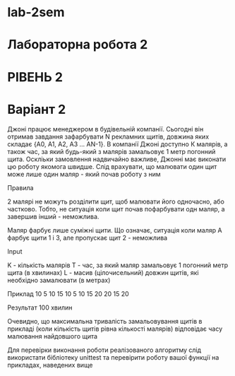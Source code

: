 # lab-2sem

# Лабораторна робота 2
# РІВЕНЬ 2
# Варіант 2
Джоні працює менеджером в будівельній компанії. Сьогодні він отримав завдання зафарбувати N рекламних щитів, довжина яких складає {A0, A1, A2, A3 ... AN-1}. В компанії Джоні доступно К малярів, а також час, за який будь-який з малярів замальовує 1 метр погонний щита. Оскліьки замовлення надвичайно важливе, Джонні має виконати цю роботу якомога швидше. Слід врахувати, що малювати один щит може лише один маляр - який почав роботу з ним

Правила

2 малярі не можуть розділити щит, щоб малювати його одночасно, або частково. Тобто, не ситуація коли щит почав пофарбувати одн маляр, а завершив інший - неможлива.

Маляр фарбує лише суміжні щити. Що означає, ситуація коли маляр А фарбує щити 1 і 3, але пропускає щит 2 - неможлива

Input

K - кількість малярів Т - час, за який маляр замальовує 1 погонний метр щита (в хвилинах) L - масив (цілочисельний) довжин щитів, які необхідно замалювати (в метрах)

Приклад 10 5 10 15 10 5 10 15 20 20 15 20

Результат 100 хвилин

Очевидно, що максимальна тривалість замальовування щитів в прикладі (коли кількість щитів рівна кількості малярів) відповідає часу малювання найдовшого щита

Для перевірки виконання роботи реалізованого алгоритму слід використати бібліотеку unittest та перевірити роботу вашої функції на прикладах, наведених вище

